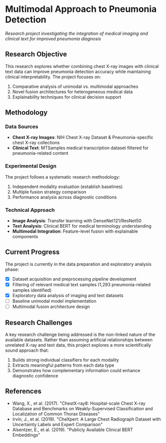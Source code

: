 # Multimodal Approach to Pneumonia Detection

*Research project investigating the integration of medical imaging and clinical text for improved pneumonia diagnosis*

## Research Objective

This research explores whether combining chest X-ray images with clinical text data can improve pneumonia detection accuracy while maintaining clinical interpretability. The project focuses on:

1. Comparative analysis of unimodal vs. multimodal approaches
2. Novel fusion architectures for heterogeneous medical data
3. Explainability techniques for clinical decision support

## Methodology

### Data Sources
- **Chest X-ray Images**: NIH Chest X-ray Dataset & Pneumonia-specific chest X-ray collections
- **Clinical Text**: MTSamples medical transcription dataset filtered for pneumonia-related content

### Experimental Design
The project follows a systematic research methodology:
1. Independent modality evaluation (establish baselines)
2. Multiple fusion strategy comparison
3. Performance analysis across diagnostic conditions

### Technical Approach
- **Image Analysis**: Transfer learning with DenseNet121/ResNet50
- **Text Analysis**: Clinical BERT for medical terminology understanding
- **Multimodal Integration**: Feature-level fusion with explainable components

## Current Progress

The project is currently in the data preparation and exploratory analysis phase:

- [x] Dataset acquisition and preprocessing pipeline development
- [x] Filtering of relevant medical text samples (1,293 pneumonia-related samples identified)
- [x] Exploratory data analysis of imaging and text datasets
- [ ] Baseline unimodal model implementation
- [ ] Multimodal fusion architecture design

## Research Challenges

A key research challenge being addressed is the non-linked nature of the available datasets. Rather than assuming artificial relationships between unrelated X-ray and text data, this project explores a more scientifically sound approach that:

1. Builds strong individual classifiers for each modality
2. Extracts meaningful patterns from each data type
3. Demonstrates how complementary information could enhance diagnostic confidence

## References

* Wang, X., et al. (2017). "ChestX-ray8: Hospital-scale Chest X-ray Database and Benchmarks on Weakly-Supervised Classification and Localization of Common Thorax Diseases"
* Irvin, J., et al. (2019). "CheXpert: A Large Chest Radiograph Dataset with Uncertainty Labels and Expert Comparison"
* Alsentzer, E., et al. (2019). "Publicly Available Clinical BERT Embeddings"